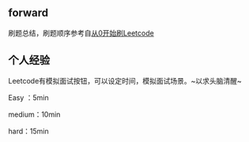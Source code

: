 ## forward

刷题总结，刷题顺序参考自[从0开始刷Leetcode](https://leetcode-cn.com/circle/article/48kq9d/https://leetcode-cn.com/circle/article/48kq9d/)

## 个人经验

Leetcode有模拟面试按钮，可以设定时间，模拟面试场景。~以求头脑清醒~

Easy ：5min

medium：10min

hard：15min

